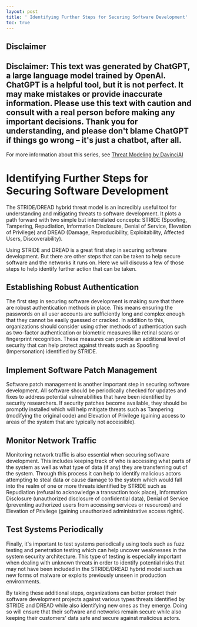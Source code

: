 ```yaml
---
layout: post
title: ' Identifying Further Steps for Securing Software Development'
toc: true
---
```

## Disclaimer
 Disclaimer: This text was generated by **ChatGPT**, a large language model trained by OpenAI. ChatGPT is a helpful tool, but it is not perfect. It may make mistakes or provide inaccurate information. Please use this text with caution and consult with a real person before making any important decisions. Thank you for understanding, and please don't blame ChatGPT if things go wrong – it's just a chatbot, after all.
---
 For more information about this series, see [Threat Modeling by DavinciAI](./2022-12-10-threat-modeling-by-DavinciAI.md)

 

# Identifying Further Steps for Securing Software Development

The STRIDE/DREAD hybrid threat model is an incredibly useful tool for understanding and mitigating threats to software development. It plots a path forward with two simple but interrelated concepts: STRIDE (Spoofing, Tampering, Repudiation, Information Disclosure, Denial of Service, Elevation of Privilege) and DREAD (Damage, Reproducibility, Exploitability, Affected Users, Discoverability). 

Using STRIDE and DREAD is a great first step in securing software development. But there are other steps that can be taken to help secure software and the networks it runs on. Here we will discuss a few of those steps to help identify further action that can be taken. 

## Establishing Robust Authentication 
The first step in securing software development is making sure that there are robust authentication methods in place. This means ensuring the passwords on all user accounts are sufficiently long and complex enough that they cannot be easily guessed or cracked. In addition to this, organizations should consider using other methods of authentication such as two-factor authentication or biometric measures like retinal scans or fingerprint recognition. These measures can provide an additional level of security that can help protect against threats such as Spoofing (Impersonation) identified by STRIDE. 

## Implement Software Patch Management  
Software patch management is another important step in securing software development. All software should be periodically checked for updates and fixes to address potential vulnerabilities that have been identified by security researchers. If security patches become available, they should be promptly installed which will help mitigate threats such as Tampering (modifying the original code) and Elevation of Privilege (gaining access to areas of the system that are typically not accessible). 

## Monitor Network Traffic  
Monitoring network traffic is also essential when securing software development. This includes keeping track of who is accessing what parts of the system as well as what type of data (if any) they are transferring out of the system. Through this process it can help to identify malicious actors attempting to steal data or cause damage to the system which would fall into the realm of one or more threats identified by STRIDE such as Repudiation (refusal to acknowledge a transaction took place), Information Disclosure (unauthorized disclosure of confidential data), Denial of Service (preventing authorized users from accessing services or resources) and Elevation of Privilege (gaining unauthorized administrative access rights). 

## Test Systems Periodically   
Finally, it's important to test systems periodically using tools such as fuzz testing and penetration testing which can help uncover weaknesses in the system security architecture. This type of testing is especially important when dealing with unknown threats in order to identify potential risks that may not have been included in the STRIDE/DREAD hybrid model such as new forms of malware or exploits previously unseen in production environments. 

By taking these additional steps, organizations can better protect their software development projects against various types threats identified by STRIDE and DREAD while also identifying new ones as they emerge. Doing so will ensure that their software and networks remain secure while also keeping their customers' data safe and secure against malicious actors.